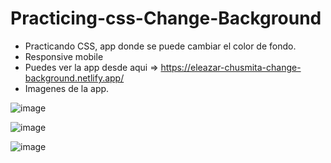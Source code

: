 # Practicing-css-Change-Background
* Practicando CSS, app donde se puede cambiar el color de fondo.
* Responsive mobile
* Puedes ver la app desde aqui  =>  https://eleazar-chusmita-change-background.netlify.app/
* Imagenes de la app.

![image](https://user-images.githubusercontent.com/29103120/200210660-ffae7033-4f31-4c86-8062-6cbf96488487.png)

![image](https://user-images.githubusercontent.com/29103120/200211177-70e18a74-b72b-4cf5-b81f-d3e7e23a672f.png)

![image](https://user-images.githubusercontent.com/29103120/200211299-aadbb72a-53cf-4a42-9d6b-1dc4b9656c5a.png)
